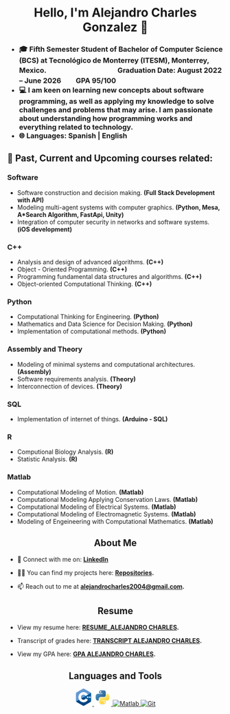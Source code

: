 # <h1 align="center">Hello, I'm Alejandro Charles Gonzalez 👋</h1>

<h3 align="left">
  <ul>
    <li>🎓 Fifth Semester Student of Bachelor of Computer Science (BCS) at Tecnológico de Monterrey (ITESM), Monterrey, Mexico.ㅤㅤㅤㅤㅤㅤㅤㅤㅤㅤㅤGraduation Date: August 2022 – June 2026ㅤㅤ GPA 95/100</li>
    <li>💻 I am keen on learning new concepts about software programming, as well as applying my knowledge to solve challenges and problems that may arise. I am passionate about understanding how programming works and everything related to technology.</li>
    <li>🌐 Languages: Spanish | English</li>
  </ul>
</h3>

## 🌱 Past, Current and Upcoming courses related:

### Software
  - Software construction and decision making. **(Full Stack Development with API)**
  - Modeling multi-agent systems with computer graphics. **(Python, Mesa, A*Search Algorithm, FastApi, Unity)**
  - Integration of computer security in networks and software systems. **(iOS development)**

### C++
  - Analysis and design of advanced algorithms. **(C++)**
  - Object - Oriented Programming. **(C++)**
  - Programming fundamental data structures and algorithms. **(C++)**
  - Object-oriented Computational Thinking. **(C++)**

### Python
  - Computational Thinking for Engineering. **(Python)**
  - Mathematics and Data Science for Decision Making. **(Python)**
  - Implementation of computational methods. **(Python)**

### Assembly and Theory
  - Modeling of minimal systems and computational architectures. **(Assembly)**
  - Software requirements analysis. **(Theory)**
  - Interconnection of devices. **(Theory)**
    
### SQL
  - Implementation of internet of things. **(Arduino - SQL)**
 
### R
  - Computional Biology Analysis. **(R)**
  - Statistic Analysis. **(R)**
  
### Matlab
  - Computational Modeling of Motion. **(Matlab)**
  - Computational Modeling Applying Conservation Laws. **(Matlab)**  
  - Computational Modeling of Electrical Systems. **(Matlab)**
  - Computational Modeling of Electromagnetic Systems. **(Matlab)**
  - Modeling of Engeineering with Computational Mathematics. **(Matlab)**

<h2 align="center">About Me</h2>

- 🔗 Connect with me on: **[LinkedIn](https://www.linkedin.com/in/alejandro-charles-45a9a0255)**
  
- 👨‍💻 You can find my projects here: **[Repositories](https://github.com/Alejandrocharles?tab=repositories).**
  
- 📫 Reach out to me at **[alejandrocharles2004@gmail.com](mailto:alejandrocharles2004@gmail.com).**

<h2 align="center">Resume</h2>

- View my resume here: **[RESUME_ALEJANDRO CHARLES](https://drive.google.com/file/d/1V416jmBif0iU9sz7mBP-8kiJq4iPLZNs/view?usp=sharing).**

- Transcript of grades here: **[TRANSCRIPT ALEJANDRO CHARLES](https://drive.google.com/file/d/1CZVihrtF6bZtHoFUeGL5pNo9hmYgkW4_/view?usp=sharing).**

- View my GPA here: **[GPA ALEJANDRO CHARLES](https://drive.google.com/file/d/1uKwZhHTaAfG9JVxh3vXQUR4P8gp53x6p/view?usp=sharing).**
  
<h2 align="center">Languages and Tools</h2>
<p align="center">
  <a href="https://www.w3schools.com/cpp/" target="_blank" rel="noreferrer">
    <img src="https://raw.githubusercontent.com/devicons/devicon/master/icons/cplusplus/cplusplus-original.svg" alt="C++" width="40" height="40" />
  </a>
    <a href="https://www.python.org" target="_blank" rel="noreferrer">
    <img src="https://raw.githubusercontent.com/devicons/devicon/master/icons/python/python-original.svg" alt="Python" width="40" height="40" />
  </a>
  <a href="https://www.mathworks.com/" target="_blank" rel="noreferrer">
    <img src="https://upload.wikimedia.org/wikipedia/commons/2/21/Matlab_Logo.png" alt="Matlab" width="40" height="40" />
  </a>
    <a href="https://git-scm.com/" target="_blank" rel="noreferrer">
    <img src="https://www.vectorlogo.zone/logos/git-scm/git-scm-icon.svg" alt="Git" width="40" height="40" />
  </a>
</p>
